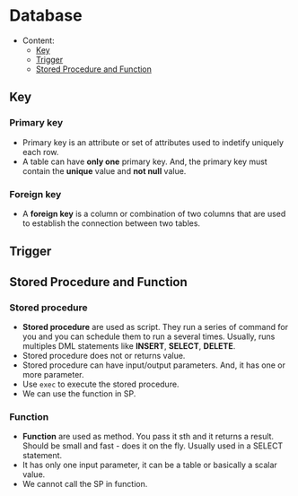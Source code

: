 # Database
- Content:
    + [Key](#key)
    + [Trigger](#trigger)
    + [Stored Procedure and Function](#stored-procedure-and-function)

## Key
### **Primary key**
- Primary key is an attribute or set of attributes used to indetify uniquely each row.
- A table can have **only one** primary key. And, the primary key must contain the **unique** value and **not null** value.
### **Foreign key**
- A **foreign key** is a column or combination of two columns that are used to establish the connection between two tables.

## Trigger

## Stored Procedure and Function
### **Stored procedure**
- **Stored procedure** are used as script. They run a series of command for you and you can schedule them to run a several times. Usually, runs multiples DML statements like **INSERT**, **SELECT**, **DELETE**.
- Stored procedure does not or returns value.
- Stored procedure can have input/output parameters. And, it has one or more parameter.
- Use `exec` to execute the stored procedure.
- We can use the function in SP.
### **Function**
- **Function** are used as method. You pass it sth and it returns a result. Should be small and fast - does it on the fly. Usually used in a SELECT statement.
- It has only one input parameter, it can be a table or basically a scalar value.
- We cannot call the SP in function.